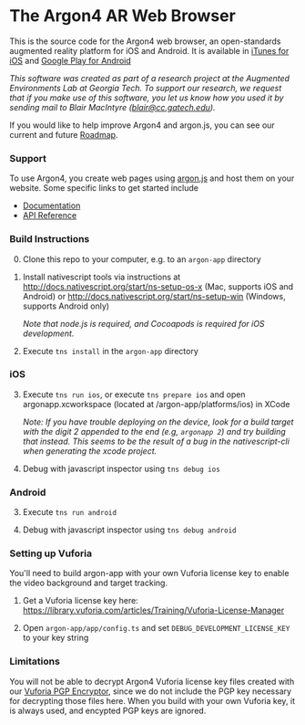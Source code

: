 
# The Argon4 AR Web Browser

This is the source code for the Argon4 web browser, an open-standards augmented reality platform for iOS and Android. It is available in [iTunes for iOS](https://itunes.apple.com/us/app/argon4/id1089308600?ls=1&mt=8) and [Google Play for Android](https://play.google.com/store/apps/details?id=edu.gatech.argon4)

*This software was created as part of a research project at the 
Augmented Environments Lab at Georgia Tech.  To support our research, 
we request that if you make use of this software, you let us know 
how you used it by sending mail to Blair MacIntyre (blair@cc.gatech.edu).*

If you would like to help improve Argon4 and argon.js, you can see our current and future [Roadmap](https://trello.com/b/gBsEa8eg/argon-public-roadmap).

### Support

To use Argon4, you create web pages using [argon.js](https://argonjs.io) and host them on your website.  Some specific links to get started include

* [Documentation](https://docs.argonjs.io/)
* [API Reference](https://api.argonjs.io/)

### Build Instructions

0. Clone this repo to your computer, e.g. to an `argon-app` directory

1. Install nativescript tools via instructions at 
http://docs.nativescript.org/start/ns-setup-os-x (Mac, supports iOS and Android)
or
http://docs.nativescript.org/start/ns-setup-win (Windows, supports Android only)

   *Note that node.js is required, and Cocoapods is required for iOS development.*

2. Execute `tns install` in the `argon-app` directory

### iOS

3. Execute `tns run ios`, or execute `tns prepare ios` and open argonapp.xcworkspace (located at /argon-app/platforms/ios) in XCode

    *Note: If you have trouble deploying on the device, 
    look for a build target with the digit 2 appended to the 
    end (e.g, `argonapp 2`) and try building that instead. This seems to 
    be the result of a bug in the nativescript-cli when generating 
    the xcode project.* 

4. Debug with javascript inspector using `tns debug ios`

### Android

3. Execute `tns run android`

4. Debug with javascript inspector using `tns debug android`

### Setting up Vuforia

You'll need to build argon-app with your own Vuforia license key to enable the video background and target tracking.  

1) Get a Vuforia license key here: https://library.vuforia.com/articles/Training/Vuforia-License-Manager

2) Open `argon-app/app/config.ts` and set `DEBUG_DEVELOPMENT_LICENSE_KEY` to your key string

### Limitations

You will not be able to decrypt Argon4 Vuforia license key files created with our [Vuforia PGP Encryptor](https://docs.argonjs.io/start/vuforia-pgp-encryptor/), since we do not include the PGP key necessary for decrypting those files here.  When you build with your own Vuforia key, it is always used, and encypted PGP keys are ignored.